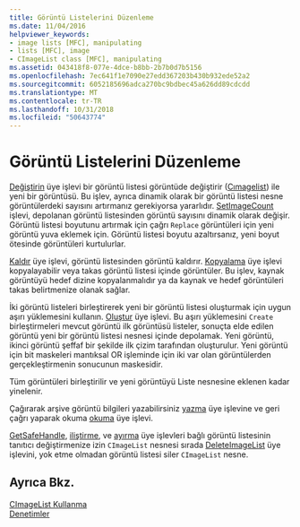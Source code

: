 ```yaml
---
title: Görüntü Listelerini Düzenleme
ms.date: 11/04/2016
helpviewer_keywords:
- image lists [MFC], manipulating
- lists [MFC], image
- CImageList class [MFC], manipulating
ms.assetid: 043418f8-077e-4dce-b8bb-2b7b0d7b5156
ms.openlocfilehash: 7ec641f1e7090e27edd367203b430b932ede52a2
ms.sourcegitcommit: 6052185696adca270bc9bdbec45a626dd89cdcdd
ms.translationtype: MT
ms.contentlocale: tr-TR
ms.lasthandoff: 10/31/2018
ms.locfileid: "50643774"
---
```

# <a name="manipulating-image-lists"></a>Görüntü Listelerini Düzenleme

[Değiştirin](../mfc/reference/cimagelist-class.md#replace) üye işlevi bir görüntü listesi görüntüde değiştirir ([Cımagelist](../mfc/reference/cimagelist-class.md)) ile yeni bir görüntüsü. Bu işlev, ayrıca dinamik olarak bir görüntü listesi nesne görüntülerdeki sayısını artırmanız gerekiyorsa yararlıdır. [SetImageCount](../mfc/reference/cimagelist-class.md#setimagecount) işlevi, depolanan görüntü listesinden görüntü sayısını dinamik olarak değişir. Görüntü listesi boyutunu artırmak için çağrı `Replace` görüntüleri için yeni görüntü yuva eklemek için. Görüntü listesi boyutu azaltırsanız, yeni boyut ötesinde görüntüleri kurtulurlar.

[Kaldır](../mfc/reference/cimagelist-class.md#remove) üye işlevi, görüntü listesinden görüntü kaldırır. [Kopyalama](../mfc/reference/cimagelist-class.md#copy) üye işlevi kopyalayabilir veya takas görüntü listesi içinde görüntüler. Bu işlev, kaynak görüntüyü hedef dizine kopyalanmalıdır ya da kaynak ve hedef görüntüleri takas belirtmenize olanak sağlar.

İki görüntü listeleri birleştirerek yeni bir görüntü listesi oluşturmak için uygun aşırı yüklemesini kullanın. [Oluştur](../mfc/reference/cimagelist-class.md#create) üye işlevi. Bu aşırı yüklemesini `Create` birleştirmeleri mevcut görüntü ilk görüntüsü listeler, sonuçta elde edilen görüntü yeni bir görüntü listesi nesnesi içinde depolamak. Yeni görüntü, ikinci görüntü şeffaf bir şekilde ilk çizim tarafından oluşturulur. Yeni görüntü için bit maskeleri mantıksal OR işleminde için iki var olan görüntülerden gerçekleştirmenin sonucunun maskesidir.

Tüm görüntüleri birleştirilir ve yeni görüntüyü Liste nesnesine eklenen kadar yinelenir.

Çağırarak arşive görüntü bilgileri yazabilirsiniz [yazma](../mfc/reference/cimagelist-class.md#write) üye işlevine ve geri çağrı yaparak okuma [okuma](../mfc/reference/cimagelist-class.md#read) üye işlevi.

[GetSafeHandle](../mfc/reference/cimagelist-class.md#getsafehandle), [iliştirme](../mfc/reference/cimagelist-class.md#attach), ve [ayırma](../mfc/reference/cimagelist-class.md#detach) üye işlevleri bağlı görüntü listesinin tanıtıcı değiştirmenize izin `CImageList` nesnesi sırada [DeleteImageList](../mfc/reference/cimagelist-class.md#deleteimagelist) üye işlevini, yok etme olmadan görüntü listesi siler `CImageList` nesne.

## <a name="see-also"></a>Ayrıca Bkz.

[CImageList Kullanma](../mfc/using-cimagelist.md)<br/>
[Denetimler](../mfc/controls-mfc.md)

